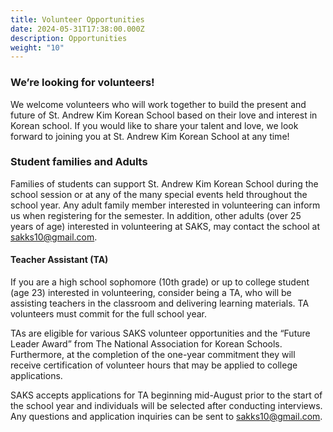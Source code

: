 ```yaml
---
title: Volunteer Opportunities
date: 2024-05-31T17:38:00.000Z
description: Opportunities
weight: "10"
---
```


### We’re looking for volunteers!
We welcome volunteers who will work together to build the present and future of St. Andrew Kim Korean School based on their love and interest in Korean school. If you would like to share your talent and love, we look forward to joining you at St. Andrew Kim Korean School at any time!

### Student families and Adults
Families of students can support St. Andrew Kim Korean School during the school session or at any of the many special events held throughout the school year. Any adult family member interested in volunteering can inform us when registering for the semester. In addition, other adults (over 25 years of age) interested in volunteering at SAKS, may contact the school at sakks10@gmail.com.

#### Teacher Assistant (TA)
If you are a high school sophomore (10th grade) or up to college student (age 23) interested in volunteering, consider being a TA, who will be assisting teachers in the classroom and delivering learning materials. TA volunteers must commit for the full school year.

TAs are eligible for various SAKS volunteer opportunities and the “Future Leader Award” from The National Association for Korean Schools. Furthermore, at the completion of the one-year commitment they will receive certification of volunteer hours that may be applied to college applications.

SAKS accepts applications for TA beginning mid-August prior to the start of the school year and individuals will be selected after conducting interviews. Any questions and application inquiries can be sent to sakks10@gmail.com.

